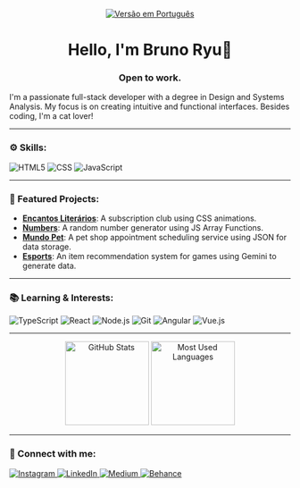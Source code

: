 <p align="center">
  <a href="https://github.com/BRyuTakahashi/BRyuTakahashi/blob/main/README.md">
    <img src="https://img.shields.io/badge/Português-1572B6?style=for-the-badge&logo=i18next&logoColor=white" alt="Versão em Português">
  </a>
</p>

<div align="center">
  <h1>Hello, I'm Bruno Ryu👋</h1>
  <h3>Open to work.</h3>
</div>

I'm a passionate full-stack developer with a degree in Design and Systems Analysis. My focus is on creating intuitive and functional interfaces. Besides coding, I'm a cat lover!

---

### ⚙️ Skills:
<p align="left">
  <img src="https://img.shields.io/badge/HTML5-E34F26?style=for-the-badge&logo=html5&logoColor=white" alt="HTML5">
  <img src="https://img.shields.io/badge/CSS-1572B6?style=for-the-badge&logo=css&logoColor=white" alt="CSS">
  <img src="https://img.shields.io/badge/JS ES6+-F7DF1E?style=for-the-badge&logo=javascript&logoColor=black" alt="JavaScript">
</p>

---

### 🚀 Featured Projects:

- **[Encantos Literários](https://github.com/BRyuTakahashi/encanto-literarios)**: A subscription club using CSS animations.
- **[Numbers](https://github.com/BRyuTakahashi/numbers)**: A random number generator using JS Array Functions.
- **[Mundo Pet](https://github.com/BRyuTakahashi/mundo-pet)**: A pet shop appointment scheduling service using JSON for data storage.
- **[Esports](https://github.com/BRyuTakahashi/nlw)**: An item recommendation system for games using Gemini to generate data.

---

### 📚 Learning & Interests:

<p align="left">
  <img src="https://img.shields.io/badge/Typescript-377CC8?style=for-the-badge&logo=typescript&logoColor=white" alt="TypeScript">
  <img src="https://img.shields.io/badge/React-61DAFB?style=for-the-badge&logo=react&logoColor=black" alt="React">
  <img src="https://img.shields.io/badge/NODE.JS-587B38?style=for-the-badge&logo=node.js&logoColor=white" alt="Node.js">
  <img src="https://img.shields.io/badge/GIT-E44C30?style=for-the-badge&logo=git&logoColor=white" alt="Git">
  <img src="https://img.shields.io/badge/Angular-DE002D?style=for-the-badge&logo=angular&logoColor=black" alt="Angular">
  <img src="https://img.shields.io/badge/vue.js-42B884?style=for-the-badge&logo=vue.js&logoColor=35496e" alt="Vue.js">
</p>

---

<div align="center">
  <img height="150em" src="https://github-readme-stats.vercel.app/api?username=BRyuTakahashi&show_icons=true&theme=dracula&title_color=0AFEFF&include_all_commits=true&count_private=true" alt="GitHub Stats"/>
  <img height="150em" src="https://github-readme-stats.vercel.app/api/top-langs/?username=BRyuTakahashi&layout=compact&langs_count=7&theme=dracula&title_color=0AFEFF" alt="Most Used Languages"/>
</div>

---

### 🤝 Connect with me:

<a href="https://www.instagram.com/bruno_ryu0805/" target="_blank">
  <img src="https://img.shields.io/badge/-Instagram-%23E4405F?style=for-the-badge&logo=instagram&logoColor=white" alt="Instagram">
</a>
<a href="https://www.linkedin.com/in/bruno-takahashi-97b0b01b8/" target="_blank">
  <img src="https://img.shields.io/badge/LinkedIn-0077B5?style=for-the-badge&logo=linkedin&logoColor=white" alt="LinkedIn">
</a>
<a href="https://medium.com/@brunoryu0805" target="_blank">
  <img src="https://img.shields.io/badge/Medium-F2A71B?style=for-the-badge&logo=medium&logoColor=white" alt="Medium">
</a>
<a href="https://www.behance.net/brunoryu1" target="_blank">
  <img src="https://img.shields.io/badge/Behance-056CF2?style=for-the-badge&logo=behance&logoColor=white" alt="Behance">
</a>
